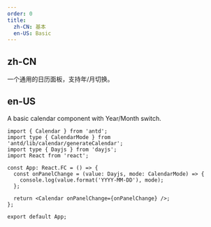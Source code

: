 ```yaml
---
order: 0
title:
  zh-CN: 基本
  en-US: Basic
---
```


## zh-CN

一个通用的日历面板，支持年/月切换。

## en-US

A basic calendar component with Year/Month switch.

```tsx
import { Calendar } from 'antd';
import type { CalendarMode } from 'antd/lib/calendar/generateCalendar';
import type { Dayjs } from 'dayjs';
import React from 'react';

const App: React.FC = () => {
  const onPanelChange = (value: Dayjs, mode: CalendarMode) => {
    console.log(value.format('YYYY-MM-DD'), mode);
  };

  return <Calendar onPanelChange={onPanelChange} />;
};

export default App;
```
